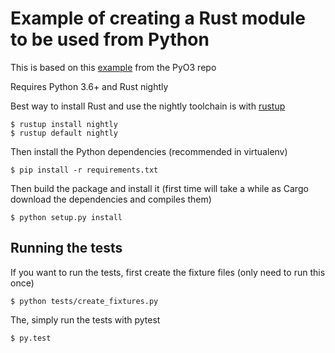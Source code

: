 # Example of creating a Rust module to be used from Python

This is based on this [example](https://github.com/PyO3/pyo3/tree/master/examples/word-count) from the PyO3 repo 

Requires Python 3.6+ and Rust nightly

Best way to install Rust and use the nightly toolchain is with [rustup](https://rustup.rs/)

    $ rustup install nightly
    $ rustup default nightly

Then install the Python dependencies (recommended in virtualenv) 

    $ pip install -r requirements.txt

Then build the package and install it (first time will take a while as Cargo download the dependencies and compiles them)

    $ python setup.py install

## Running the tests

If you want to run the tests, first create the fixture files (only need to run this once)

    $ python tests/create_fixtures.py

The, simply run the tests with pytest

    $ py.test
